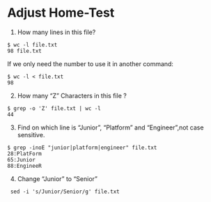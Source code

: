 # Adjust Home-Test

1. How many lines in this file?
```
$ wc -l file.txt 
98 file.txt
```
If we only need the number to use it in another command:
```
$ wc -l < file.txt
98
```

2. How many “Z” Characters in this file ?
```
$ grep -o 'Z' file.txt | wc -l
44
```

3. Find on which line is “Junior”, “Platform” and “Engineer”,not case sensitive.
```
$ grep -inoE "junior|platform|engineer" file.txt
28:PlatForm
65:Junior
88:EngineeR
```

4. Change “Junior” to “Senior”
```
 sed -i 's/Junior/Senior/g' file.txt
```
